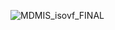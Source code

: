 ![MDMIS_isovf_FINAL](https://github.com/user-attachments/assets/6840d2b3-e752-4f57-ae9f-b689d957bb8e)
